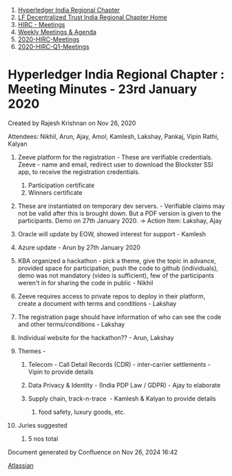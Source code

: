 1. [Hyperledger India Regional Chapter](index.html)
2. [LF Decentralized Trust India Regional Chapter Home](LF-Decentralized-Trust-India-Regional-Chapter-Home_19169282.html)
3. [HIRC - Meetings](HIRC---Meetings_19169350.html)
4. [Weekly Meetings &amp; Agenda](19169352.html)
5. [2020-HIRC-Meetings](2020-HIRC-Meetings_19169301.html)
6. [2020-HIRC-Q1-Meetings](2020-HIRC-Q1-Meetings_19169360.html)

# Hyperledger India Regional Chapter : Meeting Minutes - 23rd January 2020

Created by Rajesh Krishnan on Nov 26, 2020

Attendees: Nikhil, Arun, Ajay, Amol, Kamlesh, Lakshay, Pankaj, Vipin Rathi, Kalyan

01. Zeeve platform for the registration - These are verifiable credentials. Zeeve - name and email, redirect user to download the Blockster SSI app, to receive the registration credentials.
    
    1. Participation certificate
    2. Winners certificate
02. These are instantiated on temporary dev servers. - Verifiable claims may not be valid after this is brought down. But a PDF version is given to the participants. Demo on 27th January 2020. → Action Item: Lakshay, Ajay
03. Oracle will update by EOW, showed interest for support - Kamlesh
04. Azure update - Arun by 27th January 2020
05. KBA organized a hackathon - pick a theme, give the topic in advance, provided space for participation, push the code to github (individuals), demo was not mandatory (video is sufficient), few of the participants weren't in for sharing the code in public - Nikhil
06. Zeeve requires access to private repos to deploy in their platform, create a document with terms and conditions - Lakshay
07. The registration page should have information of who can see the code and other terms/conditions - Lakshay
08. Individual website for the hackathon?? - Arun, Lakshay
09. Themes - 
    
    1. Telecom - Call Detail Records (CDR) - inter-carrier settlements - Vipin to provide details
    2. Data Privacy &amp; Identity - (India PDP Law / GDPR) - Ajay to elaborate
    3. Supply chain, track-n-trace  - Kamlesh &amp; Kalyan to provide details
       
       1. food safety, luxury goods, etc.
10. Juries suggested
    
    1. 5 nos total

Document generated by Confluence on Nov 26, 2024 16:42

[Atlassian](http://www.atlassian.com/)
